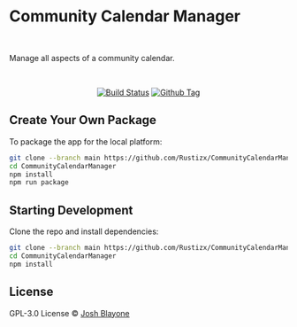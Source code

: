<h1> Community Calendar Manager </h1>

<br>

<p>
  Manage all aspects of a community calendar.
</p>

<br>

<div align="center">

[![Build Status][github-actions-status]][github-actions-url]
[![Github Tag][github-tag-image]][github-tag-url]

</div>

## Create Your Own Package

To package the app for the local platform:

```bash
git clone --branch main https://github.com/Rustizx/CommunityCalendarManager.git
cd CommunityCalendarManager
npm install
npm run package
```

## Starting Development

Clone the repo and install dependencies:

```bash
git clone --branch main https://github.com/Rustizx/CommunityCalendarManager.git
cd CommunityCalendarManager
npm install
```

## License

GPL-3.0 License © [Josh Blayone](https://github.com/Rustizx)

[github-actions-status]: https://github.com/Rustizx/CommunityCalendarManager/workflows/Test/badge.svg
[github-actions-url]: https://github.com/Rustizx/CommunityCalendarManager/actions
[github-tag-image]: https://img.shields.io/github/v/tag/Rustizx/CommunityCalendarManager.svg?label=version&sort=semver
[github-tag-url]: https://github.com/Rustizx/CommunityCalendarManager/releases

